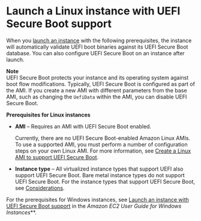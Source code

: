 # Launch a Linux instance with UEFI Secure Boot support<a name="launch-instance-with-uefi-sb"></a>

When you [launch an instance](LaunchingAndUsingInstances.md) with the following prerequisites, the instance will automatically validate UEFI boot binaries against its UEFI Secure Boot database\. You can also configure UEFI Secure Boot on an instance after launch\.

**Note**  
UEFI Secure Boot protects your instance and its operating system against boot flow modifications\. Typically, UEFI Secure Boot is configured as part of the AMI\. If you create a new AMI with different parameters from the base AMI, such as changing the `UefiData` within the AMI, you can disable UEFI Secure Boot\.

**Prerequisites for Linux instances**
+ **AMI** – Requires an AMI with UEFI Secure Boot enabled\.

  Currently, there are no UEFI Secure Boot\-enabled Amazon Linux AMIs\. To use a supported AMI, you must perform a number of configuration steps on your own Linux AMI\. For more information, see [Create a Linux AMI to support UEFI Secure Boot](create-ami-with-uefi-secure-boot.md)\.
+ **Instance type** – All virtualized instance types that support UEFI also support UEFI Secure Boot\. Bare metal instance types do not support UEFI Secure Boot\. For the instance types that support UEFI Secure Boot, see [Considerations](launch-instance-boot-mode.md#boot-considerations)\.

For the prerequisites for Windows instances, see [Launch an instance with UEFI Secure Boot support](https://docs.aws.amazon.com/AWSEC2/latest/UserGuide/uefi-secure-boot.html#launch-instance-with-uefi-sb) in the *Amazon EC2 User Guide for Windows Instances***\.